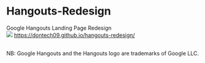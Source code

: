 # Hangouts-Redesign
Google Hangouts Landing Page Redesign<br>
<img src="https://github.com/dontech09/hangouts-redesign/blob/main/img.png?">
https://dontech09.github.io/hangouts-redesign/

<br>
NB: Google Hangouts and the Hangouts logo are trademarks of Google LLC.
